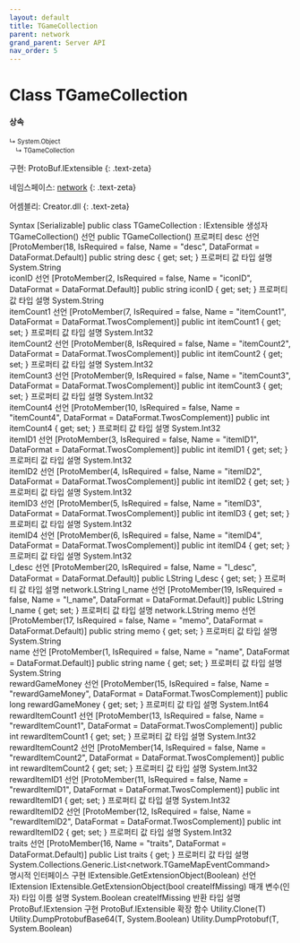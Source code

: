 ```yaml
---
layout: default
title: TGameCollection
parent: network
grand_parent: Server API
nav_order: 5
---
```


# Class TGameCollection

#### 상속
<div class="code-example" markdown="1" style = "font-size:0.8em;">
↳ System.Object<br/>
　↳ TGameCollection
</div>

구현: ProtoBuf.IExtensible
{: .text-zeta}

네임스페이스: [network](../)
{: .text-zeta}

어셈블리: Creator.dll
{: .text-zeta}

Syntax
[Serializable]
public class TGameCollection : IExtensible
생성자
TGameCollection()
선언
public TGameCollection()
프로퍼티
desc
선언
[ProtoMember(18, IsRequired = false, Name = "desc", DataFormat = DataFormat.Default)]
public string desc { get; set; }
프로퍼티 값
타입	설명
System.String	
iconID
선언
[ProtoMember(2, IsRequired = false, Name = "iconID", DataFormat = DataFormat.Default)]
public string iconID { get; set; }
프로퍼티 값
타입	설명
System.String	
itemCount1
선언
[ProtoMember(7, IsRequired = false, Name = "itemCount1", DataFormat = DataFormat.TwosComplement)]
public int itemCount1 { get; set; }
프로퍼티 값
타입	설명
System.Int32	
itemCount2
선언
[ProtoMember(8, IsRequired = false, Name = "itemCount2", DataFormat = DataFormat.TwosComplement)]
public int itemCount2 { get; set; }
프로퍼티 값
타입	설명
System.Int32	
itemCount3
선언
[ProtoMember(9, IsRequired = false, Name = "itemCount3", DataFormat = DataFormat.TwosComplement)]
public int itemCount3 { get; set; }
프로퍼티 값
타입	설명
System.Int32	
itemCount4
선언
[ProtoMember(10, IsRequired = false, Name = "itemCount4", DataFormat = DataFormat.TwosComplement)]
public int itemCount4 { get; set; }
프로퍼티 값
타입	설명
System.Int32	
itemID1
선언
[ProtoMember(3, IsRequired = false, Name = "itemID1", DataFormat = DataFormat.TwosComplement)]
public int itemID1 { get; set; }
프로퍼티 값
타입	설명
System.Int32	
itemID2
선언
[ProtoMember(4, IsRequired = false, Name = "itemID2", DataFormat = DataFormat.TwosComplement)]
public int itemID2 { get; set; }
프로퍼티 값
타입	설명
System.Int32	
itemID3
선언
[ProtoMember(5, IsRequired = false, Name = "itemID3", DataFormat = DataFormat.TwosComplement)]
public int itemID3 { get; set; }
프로퍼티 값
타입	설명
System.Int32	
itemID4
선언
[ProtoMember(6, IsRequired = false, Name = "itemID4", DataFormat = DataFormat.TwosComplement)]
public int itemID4 { get; set; }
프로퍼티 값
타입	설명
System.Int32	
l_desc
선언
[ProtoMember(20, IsRequired = false, Name = "l_desc", DataFormat = DataFormat.Default)]
public LString l_desc { get; set; }
프로퍼티 값
타입	설명
network.LString	
l_name
선언
[ProtoMember(19, IsRequired = false, Name = "l_name", DataFormat = DataFormat.Default)]
public LString l_name { get; set; }
프로퍼티 값
타입	설명
network.LString	
memo
선언
[ProtoMember(17, IsRequired = false, Name = "memo", DataFormat = DataFormat.Default)]
public string memo { get; set; }
프로퍼티 값
타입	설명
System.String	
name
선언
[ProtoMember(1, IsRequired = false, Name = "name", DataFormat = DataFormat.Default)]
public string name { get; set; }
프로퍼티 값
타입	설명
System.String	
rewardGameMoney
선언
[ProtoMember(15, IsRequired = false, Name = "rewardGameMoney", DataFormat = DataFormat.TwosComplement)]
public long rewardGameMoney { get; set; }
프로퍼티 값
타입	설명
System.Int64	
rewardItemCount1
선언
[ProtoMember(13, IsRequired = false, Name = "rewardItemCount1", DataFormat = DataFormat.TwosComplement)]
public int rewardItemCount1 { get; set; }
프로퍼티 값
타입	설명
System.Int32	
rewardItemCount2
선언
[ProtoMember(14, IsRequired = false, Name = "rewardItemCount2", DataFormat = DataFormat.TwosComplement)]
public int rewardItemCount2 { get; set; }
프로퍼티 값
타입	설명
System.Int32	
rewardItemID1
선언
[ProtoMember(11, IsRequired = false, Name = "rewardItemID1", DataFormat = DataFormat.TwosComplement)]
public int rewardItemID1 { get; set; }
프로퍼티 값
타입	설명
System.Int32	
rewardItemID2
선언
[ProtoMember(12, IsRequired = false, Name = "rewardItemID2", DataFormat = DataFormat.TwosComplement)]
public int rewardItemID2 { get; set; }
프로퍼티 값
타입	설명
System.Int32	
traits
선언
[ProtoMember(16, Name = "traits", DataFormat = DataFormat.Default)]
public List<TGameMapEventCommand> traits { get; }
프로퍼티 값
타입	설명
System.Collections.Generic.List<network.TGameMapEventCommand>	
명시적 인터페이스 구현
IExtensible.GetExtensionObject(Boolean)
선언
IExtension IExtensible.GetExtensionObject(bool createIfMissing)
매개 변수(인자)
타입	이름	설명
System.Boolean	createIfMissing	
반환
타입	설명
ProtoBuf.IExtension	
구현
ProtoBuf.IExtensible
확장 함수
Utility.Clone<T>(T)
Utility.DumpProtobufBase64<T>(T, System.Boolean)
Utility.DumpProtobuf<T>(T, System.Boolean)